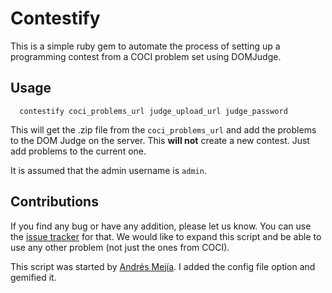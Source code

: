 Contestify
====

This is a simple ruby gem to automate the process of setting up a programming contest from a COCI problem set using DOMJudge.

Usage
---

```
  contestify coci_problems_url judge_upload_url judge_password
```

This will get the .zip file from the `coci_problems_url` and add the problems to the DOM Judge on the server. This **will not** create a new contest. Just add problems to the current one.

It is assumed that the admin username is `admin`.

Contributions
---

If you find any bug or have any addition, please let us know. You can use the [issue tracker](https://github.com/nhocki/contestify/issues) for that. We would like to expand this script and be able to use any other problem (not just the ones from COCI).

This script was started by [Andrés Mejía](https://github.com/andmej). I added the config file option and gemified it.